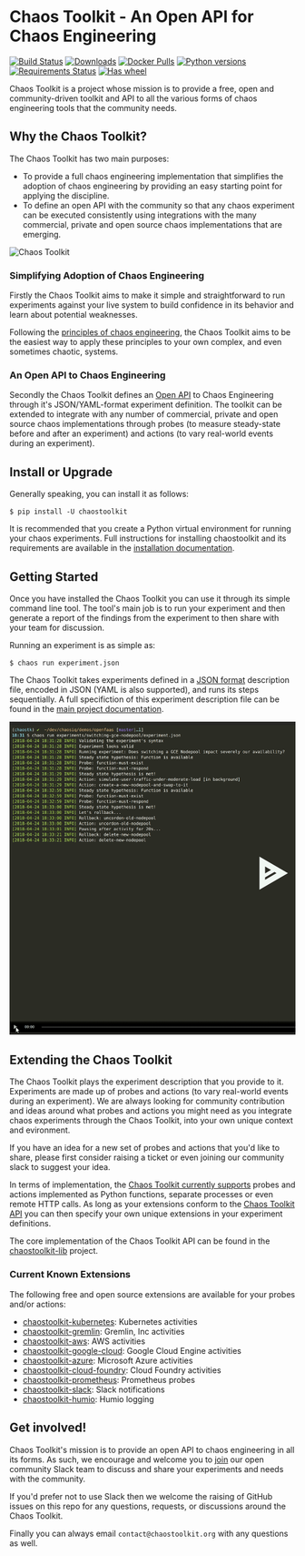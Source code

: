 # Chaos Toolkit - An Open API for Chaos Engineering

[![Build Status](https://travis-ci.org/chaostoolkit/chaostoolkit.svg?branch=master)](https://travis-ci.org/chaostoolkit/chaostoolkit)
[![Downloads](https://pepy.tech/badge/chaostoolkit)](https://pepy.tech/project/chaostoolkit)
[![Docker Pulls](https://img.shields.io/docker/pulls/chaostoolkit/chaostoolkit.svg)](https://hub.docker.com/r/chaostoolkit/chaostoolkit/)
[![Python versions](https://img.shields.io/pypi/pyversions/chaostoolkit.svg)](https://www.python.org/)
[![Requirements Status](https://requires.io/github/chaostoolkit/chaostoolkit/requirements.svg?branch=master)](https://requires.io/github/chaostoolkit/chaostoolkit/requirements/?branch=master)
[![Has wheel](https://img.shields.io/pypi/wheel/chaostoolkit.svg)](http://pythonwheels.com/)

Chaos Toolkit is a project whose mission is to provide a free, open and community-driven toolkit and API to all the various forms of chaos engineering tools that the community needs.

## Why the Chaos Toolkit?

The Chaos Toolkit has two main purposes:

* To provide a full chaos engineering implementation that simplifies the adoption of chaos engineering by providing an easy starting point for applying the discipline.
* To define an open API with the community so that any chaos experiment can be executed consistently using integrations with the many commercial, private and open source chaos implementations that are emerging.

![Chaos Toolkit](https://chaostoolkit.org/static/chaos-toolkit-schema.fbdfc57a.svg)

### Simplifying Adoption of Chaos Engineering

Firstly the Chaos Toolkit aims to make it simple and straightforward to run
experiments against your live system to build confidence in its behavior and learn about
potential weaknesses.

Following the 
[principles of chaos engineering][principles], the Chaos Toolkit aims to be the easiest way to apply these principles to your own complex, and even sometimes chaotic, systems.

[principles]: http://principlesofchaos.org/

### An Open API to Chaos Engineering

Secondly the Chaos Toolkit defines an [Open API][api] to Chaos Engineering through it's JSON/YAML-format experiment definition. The toolkit can be extended to integrate with any number of commercial, private and open source chaos implementations through probes (to measure steady-state before and after an experiment) and actions (to vary real-world events during an experiment).

[api]: http://chaostoolkit.org/reference/api/experiment/

## Install or Upgrade

Generally speaking, you can install it as follows:

```
$ pip install -U chaostoolkit
```

It is recommended that you create a Python virtual environment for running your chaos experiments. Full instructions for installing chaostoolkit and its requirements are available in the [installation documentation][install].

[install]: http://chaostoolkit.org/reference/usage/install/

## Getting Started

Once you have installed the Chaos Toolkit you can use it through its simple command line tool. The tool's main job is to run your experiment and then 
generate a report of the findings from the experiment to then share with your team for discussion.

Running an experiment is as simple as:

```
$ chaos run experiment.json
```

The Chaos Toolkit takes experiments defined in a [JSON format][json] description file, encoded in JSON (YAML is also supported), and runs its steps sequentially. A full specifiction of this experiment description file can be found in the [main project documentation][api].

[json]: https://www.json.org/

![Chaos Toolkit Run Sample](https://github.com/chaosiq/demos/raw/master/openfaas/experiments/switching-gce-nodepool/chaostoolkit-run.gif)

## Extending the Chaos Toolkit

The Chaos Toolkit plays the experiment description that you provide to it. 
Experiments are made up of probes and actions (to vary real-world events during an experiment). We are always looking for community contribution and ideas around
what probes and actions you might need as you integrate chaos experiments through the Chaos Toolkit, into your own unique context and evironment.

If you have an idea for a new set of probes and actions that you'd like to share, please first consider raising a ticket or even joining our community slack to suggest your idea.

In terms of implementation, the [Chaos Toolkit currently supports][extend] probes and actions implemented as Python functions, separate processes or even remote HTTP calls. As long as your extensions conform to the [Chaos Toolkit API][api] you can then specify your own unique extensions in your experiment definitions. 

The core implementation of the Chaos Toolkit API can be found in the [chaostoolkit-lib][chaoslib] project.

[extend]: http://chaostoolkit.org/reference/extending/approaches/
[chaoslib]: https://github.com/chaostoolkit/chaostoolkit-lib

### Current Known Extensions

The following free and open source extensions are available for your probes
and/or actions:

* [chaostoolkit-kubernetes][chaoskube]: Kubernetes activities
* [chaostoolkit-gremlin][chaosgremlin]: Gremlin, Inc activities
* [chaostoolkit-aws][chaosaws]: AWS activities
* [chaostoolkit-google-cloud][chaosgce]: Google Cloud Engine activities
* [chaostoolkit-azure][chaosazure]: Microsoft Azure activities
* [chaostoolkit-cloud-foundry][chaoscf]: Cloud Foundry activities
* [chaostoolkit-prometheus][chaosprom]: Prometheus probes
* [chaostoolkit-slack][chaosslack]: Slack notifications
* [chaostoolkit-humio][chaoshumio]: Humio logging

[chaoskube]: https://github.com/chaostoolkit/chaostoolkit-kubernetes-support
[chaosgremlin]: https://github.com/chaostoolkit-incubator/chaostoolkit-gremlin
[chaosaws]: https://github.com/chaostoolkit-incubator/chaostoolkit-aws
[chaosazure]: https://github.com/chaostoolkit-incubator/chaostoolkit-azure
[chaosgce]: https://github.com/chaostoolkit-incubator/chaostoolkit-google-cloud
[chaosprom]: https://github.com/chaostoolkit-incubator/chaostoolkit-prometheus
[chaoscf]: https://github.com/chaostoolkit-incubator/chaostoolkit-cloud-foundry
[chaosslack]: https://github.com/chaostoolkit-incubator/chaostoolkit-slack
[chaoshumio]: https://github.com/chaostoolkit-incubator/chaostoolkit-humio

## Get involved!

Chaos Toolkit's mission is to provide an open API to chaos engineering in all its forms. As such, we encourage and welcome you  to [join][join] our open community Slack team to discuss and share your experiments and needs with the community.

[join]: https://join.chaostoolkit.org/

If you'd prefer not to use Slack then we welcome the raising of GitHub issues on this repo for any questions, requests, or discussions around the Chaos Toolkit.

Finally you can always email `contact@chaostoolkit.org` with any questions as well.
